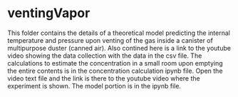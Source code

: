 # ventingVapor
This folder contains the details of a theoretical model predicting the internal temperature and pressure upon venting of the gas inside a canister of multipurpose duster (canned air). Also contined here is a link to the youtube video showing the data collection with the data in the csv file.
The calculations to estimate the concentration in a small room upon emptying the entire contents is in the concentration calculation ipynb file.
Open the video text file and the link is there to the youtube video where the experiment is shown.
The model portion is in the ipynb file.
